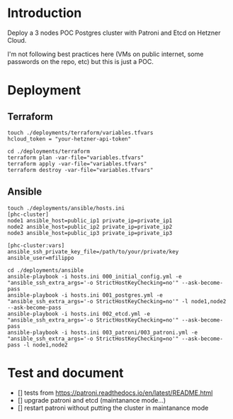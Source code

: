 
# Introduction

Deploy a 3 nodes POC Postgres cluster with Patroni and Etcd on Hetzner Cloud.

I'm not following best practices here (VMs on public internet, some passwords on the repo, etc) but this is just a POC.

# Deployment 

## Terraform 

```
touch ./deployments/terraform/variables.tfvars
hcloud_token = "your-hetzner-api-token"

cd ./deployments/terraform
terraform plan -var-file="variables.tfvars"
terraform apply -var-file="variables.tfvars"
terraform destroy -var-file="variables.tfvars"
```

## Ansible 

```
touch ./deployments/ansible/hosts.ini
[phc-cluster]
node1 ansible_host=public_ip1 private_ip=private_ip1
node2 ansible_host=public_ip2 private_ip=private_ip2
node3 ansible_host=public_ip3 private_ip=private_ip3

[phc-cluster:vars]
ansible_ssh_private_key_file=/path/to/your/private/key
ansible_user=mfilippo

cd ./deployments/ansible
ansible-playbook -i hosts.ini 000_initial_config.yml -e "ansible_ssh_extra_args='-o StrictHostKeyChecking=no'" --ask-become-pass
ansible-playbook -i hosts.ini 001_postgres.yml -e "ansible_ssh_extra_args='-o StrictHostKeyChecking=no'" -l node1,node2 --ask-become-pass
ansible-playbook -i hosts.ini 002_etcd.yml -e "ansible_ssh_extra_args='-o StrictHostKeyChecking=no'" --ask-become-pass
ansible-playbook -i hosts.ini 003_patroni/003_patroni.yml -e "ansible_ssh_extra_args='-o StrictHostKeyChecking=no'" --ask-become-pass -l node1,node2

```
# Test and document

- [] tests from https://patroni.readthedocs.io/en/latest/README.html
- [] upgrade patroni and etcd (maintanance mode...)
- [] restart patroni without putting the cluster in maintanance mode
